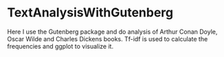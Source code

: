 # TextAnalysisWithGutenberg
Here I use the Gutenberg package and do analysis of Arthur Conan Doyle, Oscar Wilde and Charles Dickens books. Tf-idf is used to calculate the frequencies and ggplot to visualize it.
